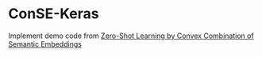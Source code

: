 # ConSE-Keras
Implement demo code from [Zero-Shot Learning by Convex Combination of Semantic Embeddings](https://arxiv.org/pdf/1312.5650)

